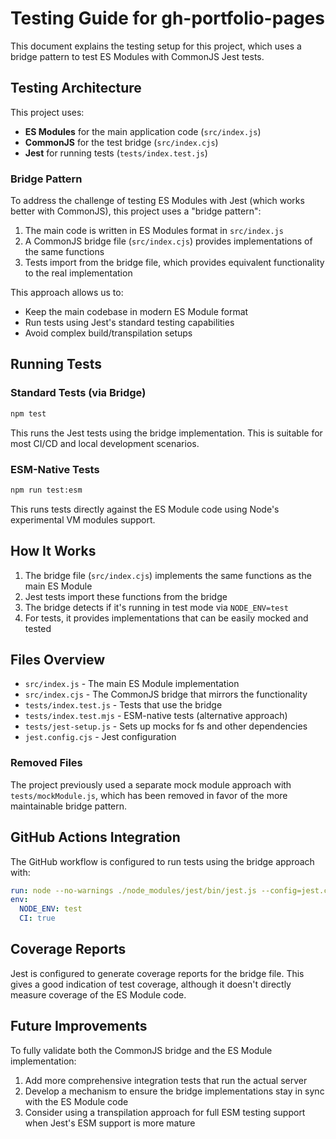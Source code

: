 # Testing Guide for gh-portfolio-pages

This document explains the testing setup for this project, which uses a bridge pattern to test ES Modules with CommonJS Jest tests.

## Testing Architecture

This project uses:
- **ES Modules** for the main application code (`src/index.js`)
- **CommonJS** for the test bridge (`src/index.cjs`)
- **Jest** for running tests (`tests/index.test.js`)

### Bridge Pattern

To address the challenge of testing ES Modules with Jest (which works better with CommonJS), this project uses a "bridge pattern":

1. The main code is written in ES Modules format in `src/index.js`
2. A CommonJS bridge file (`src/index.cjs`) provides implementations of the same functions
3. Tests import from the bridge file, which provides equivalent functionality to the real implementation

This approach allows us to:
- Keep the main codebase in modern ES Module format
- Run tests using Jest's standard testing capabilities
- Avoid complex build/transpilation setups

## Running Tests

### Standard Tests (via Bridge)

```bash
npm test
```

This runs the Jest tests using the bridge implementation. This is suitable for most CI/CD and local development scenarios.

### ESM-Native Tests

```bash
npm run test:esm
```

This runs tests directly against the ES Module code using Node's experimental VM modules support.

## How It Works

1. The bridge file (`src/index.cjs`) implements the same functions as the main ES Module
2. Jest tests import these functions from the bridge
3. The bridge detects if it's running in test mode via `NODE_ENV=test`
4. For tests, it provides implementations that can be easily mocked and tested

## Files Overview

- `src/index.js` - The main ES Module implementation
- `src/index.cjs` - The CommonJS bridge that mirrors the functionality
- `tests/index.test.js` - Tests that use the bridge
- `tests/index.test.mjs` - ESM-native tests (alternative approach)
- `tests/jest-setup.js` - Sets up mocks for fs and other dependencies
- `jest.config.cjs` - Jest configuration

### Removed Files

The project previously used a separate mock module approach with `tests/mockModule.js`, which has been removed in favor of the more maintainable bridge pattern.

## GitHub Actions Integration

The GitHub workflow is configured to run tests using the bridge approach with:

```yaml
run: node --no-warnings ./node_modules/jest/bin/jest.js --config=jest.config.cjs ./tests/index.test.js
env:
  NODE_ENV: test
  CI: true
```

## Coverage Reports

Jest is configured to generate coverage reports for the bridge file. This gives a good indication of test coverage, although it doesn't directly measure coverage of the ES Module code.

## Future Improvements

To fully validate both the CommonJS bridge and the ES Module implementation:

1. Add more comprehensive integration tests that run the actual server
2. Develop a mechanism to ensure the bridge implementations stay in sync with the ES Module code
3. Consider using a transpilation approach for full ESM testing support when Jest's ESM support is more mature 